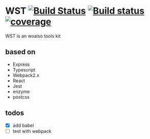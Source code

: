 # WST [![Build Status](https://travis-ci.org/woaiso/wst.svg?branch=master)](https://travis-ci.org/woaiso/wst)  [![Build status](https://ci.appveyor.com/api/projects/status/2yg7y2p4nlxd3wu3?svg=true)](https://ci.appveyor.com/project/woaiso/wst)  [![coverage](https://codecov.io/gh/woaiso/wst/branch/master/graph/badge.svg)](https://codecov.io/gh/woaiso/wst)

WST is an woaiso tools kit
## based on
- Express
- Typescript
- Webpack2.x
- React
- Jest
- enzyme
- postcss

## todos
- [x] add babel
- [ ] test with webpack
